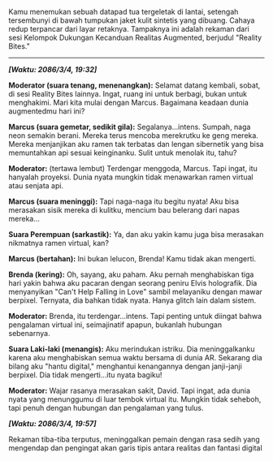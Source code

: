 Kamu menemukan sebuah datapad tua tergeletak di lantai, setengah tersembunyi di bawah tumpukan jaket kulit sintetis yang dibuang. Cahaya redup terpancar dari layar retaknya. Tampaknya ini adalah rekaman dari sesi Kelompok Dukungan Kecanduan Realitas Augmented, berjudul "Reality Bites."

---

**_[Waktu: 2086/3/4, 19:32]_**

**Moderator (suara tenang, menenangkan):** Selamat datang kembali, sobat, di sesi Reality Bites lainnya. Ingat, ruang ini untuk berbagi, bukan untuk menghakimi. Mari kita mulai dengan Marcus. Bagaimana keadaan dunia augmentedmu hari ini?

**Marcus (suara gemetar, sedikit gila):** Segalanya...intens. Sumpah, naga neon semakin berani. Mereka terus mencoba merekrutku ke geng mereka. Mereka menjanjikan aku ramen tak terbatas dan lengan sibernetik yang bisa memuntahkan api sesuai keinginanku. Sulit untuk menolak itu, tahu?

**Moderator:** (tertawa lembut) Terdengar menggoda, Marcus. Tapi ingat, itu hanyalah proyeksi. Dunia nyata mungkin tidak menawarkan ramen virtual atau senjata api.

**Marcus (suara meninggi):** Tapi naga-naga itu begitu nyata! Aku bisa merasakan sisik mereka di kulitku, mencium bau belerang dari napas mereka...

**Suara Perempuan (sarkastik):** Ya, dan aku yakin kamu juga bisa merasakan nikmatnya ramen virtual, kan?

**Marcus (bertahan):** Ini bukan lelucon, Brenda! Kamu tidak akan mengerti.

**Brenda (kering):** Oh, sayang, aku paham. Aku pernah menghabiskan tiga hari yakin bahwa aku pacaran dengan seorang peniru Elvis holografik. Dia menyanyikan "Can't Help Falling in Love" sambil melayaniku dengan mawar berpixel. Ternyata, dia bahkan tidak nyata. Hanya glitch lain dalam sistem.

**Moderator:** Brenda, itu terdengar...intens. Tapi penting untuk diingat bahwa pengalaman virtual ini, seimajinatif apapun, bukanlah hubungan sebenarnya.

**Suara Laki-laki (menangis):** Aku merindukan istriku. Dia meninggalkanku karena aku menghabiskan semua waktu bersama di dunia AR. Sekarang dia bilang aku "hantu digital," menghantui kenangannya dengan janji-janji berpixel. Dia tidak mengerti...itu nyata bagiku!

**Moderator:** Wajar rasanya merasakan sakit, David. Tapi ingat, ada dunia nyata yang menunggumu di luar tembok virtual itu. Mungkin tidak seheboh, tapi penuh dengan hubungan dan pengalaman yang tulus.

**_[Waktu: 2086/3/4, 19:57]_**

Rekaman tiba-tiba terputus, meninggalkan pemain dengan rasa sedih yang mengendap dan pengingat akan garis tipis antara realitas dan fantasi digital

